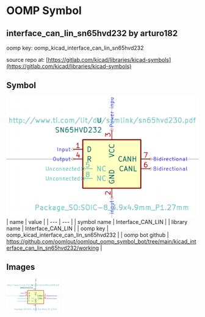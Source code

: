 # OOMP Symbol  
## interface_can_lin_sn65hvd232  by arturo182  
  
oomp key: oomp_kicad_interface_can_lin_sn65hvd232  
  
source repo at: [https://gitlab.com/kicad/libraries/kicad-symbols](https://gitlab.com/kicad/libraries/kicad-symbols)  
## Symbol  
  
[![working.png](working_600.png)](working.png)  
| name | value | 
| --- | --- | 
| symbol name | Interface_CAN_LIN | 
| library name | Interface_CAN_LIN | 
| oomp key | oomp_kicad_interface_can_lin_sn65hvd232 | 
| oomp bot github | https://github.com/oomlout/oomlout_oomp_symbol_bot/tree/main/kicad_interface_can_lin_sn65hvd232/working | 
## Images  
  
[![working.png](working_140.png)](working.png)  
